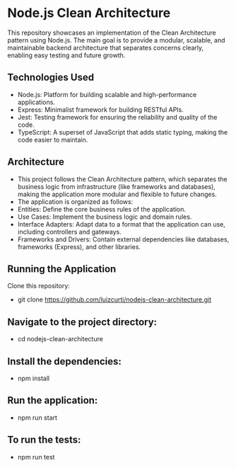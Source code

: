 # Node.js Clean Architecture
This repository showcases an implementation of the Clean Architecture pattern using Node.js. The main goal is to provide a modular, scalable, and maintainable backend architecture that separates concerns clearly, enabling easy testing and future growth.

## Technologies Used
- Node.js: Platform for building scalable and high-performance applications.
- Express: Minimalist framework for building RESTful APIs.
- Jest: Testing framework for ensuring the reliability and quality of the code.
- TypeScript: A superset of JavaScript that adds static typing, making the code easier to maintain.

## Architecture
- This project follows the Clean Architecture pattern, which separates the business logic from infrastructure (like frameworks and databases), making the application more modular and flexible to future changes.
- The application is organized as follows:
- Entities: Define the core business rules of the application.
- Use Cases: Implement the business logic and domain rules.
- Interface Adapters: Adapt data to a format that the application can use, including controllers and gateways.
- Frameworks and Drivers: Contain external dependencies like databases, frameworks (Express), and other libraries.

## Running the Application
Clone this repository:
- git clone https://github.com/luizcurti/nodejs-clean-architecture.git

## Navigate to the project directory:
- cd nodejs-clean-architecture

## Install the dependencies:
- npm install

## Run the application:
- npm run start

## To run the tests:
- npm run test
